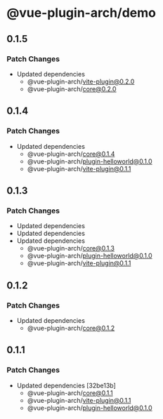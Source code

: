 # @vue-plugin-arch/demo

## 0.1.5

### Patch Changes

- Updated dependencies
  - @vue-plugin-arch/vite-plugin@0.2.0
  - @vue-plugin-arch/core@0.2.0

## 0.1.4

### Patch Changes

- Updated dependencies
  - @vue-plugin-arch/core@0.1.4
  - @vue-plugin-arch/plugin-helloworld@0.1.0
  - @vue-plugin-arch/vite-plugin@0.1.1

## 0.1.3

### Patch Changes

- Updated dependencies
- Updated dependencies
- Updated dependencies
  - @vue-plugin-arch/core@0.1.3
  - @vue-plugin-arch/plugin-helloworld@0.1.0
  - @vue-plugin-arch/vite-plugin@0.1.1

## 0.1.2

### Patch Changes

- Updated dependencies
  - @vue-plugin-arch/core@0.1.2

## 0.1.1

### Patch Changes

- Updated dependencies [32be13b]
  - @vue-plugin-arch/core@0.1.1
  - @vue-plugin-arch/vite-plugin@0.1.1
  - @vue-plugin-arch/plugin-helloworld@0.1.0
